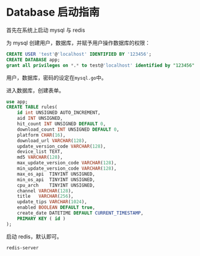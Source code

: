 # Database 启动指南
首先在系统上启动 mysql 与 redis

为 mysql 创建用户，数据库，并赋予用户操作数据库的权限：
```sql
CREATE USER 'test'@'localhost' IDENTIFIED BY '123456';
CREATE DATABASE app;
grant all privileges on *.* to test@'localhost' identified by "123456" with grant option;
```
用户，数据库，密码的设定在`mysql.go`中。

进入数据库，创建表单。
```sql
use app;
CREATE TABLE rules(
    id int UNSIGNED AUTO_INCREMENT,
    aid INT UNSIGNED,
    hit_count INT UNSIGNED DEFAULT 0,
    download_count INT UNSIGNED DEFAULT 0,  
    platform CHAR(16),
    download_url VARCHAR(128),
    update_version_code	VARCHAR(128),
    device_list TEXT,
    md5	VARCHAR(128),
    max_update_version_code	VARCHAR(128),
    min_update_version_code	VARCHAR(128),
    max_os_api	TINYINT UNSIGNED,
    min_os_api	TINYINT UNSIGNED,
    cpu_arch	TINYINT UNSIGNED,
    channel	VARCHAR(128),
    title	VARCHAR(256),
    update_tips	VARCHAR(1024),
    enabled	BOOLEAN DEFAULT true,
	create_date DATETIME DEFAULT CURRENT_TIMESTAMP,
    PRIMARY KEY ( id )
);
```

启动 redis，默认即可。
```bash
redis-server
```